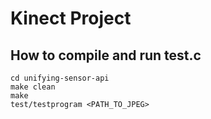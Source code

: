 Kinect Project
==============

How to compile and run test.c
-----------------------------
    cd unifying-sensor-api
    make clean
    make
    test/testprogram <PATH_TO_JPEG>

